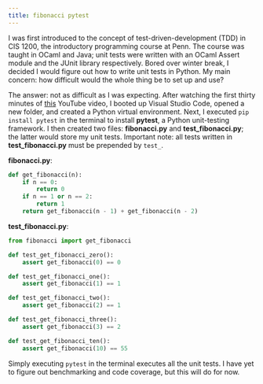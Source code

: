 ```yaml
---
title: fibonacci pytest
---
```


I was first introduced to the concept of test-driven-development (TDD) in CIS 1200, the introductory programming course at Penn. The course was taught in OCaml and Java; unit tests were written with an OCaml Assert module and the JUnit library respectively. Bored over winter break, I decided I would figure out how to write unit tests in Python. My main concern: how difficult would the whole thing be to set up and use?

The answer: not as difficult as I was expecting. After watching the first thirty minutes of [this](https://www.youtube.com/watch?v=43mwW9IEo8M) YouTube video, I booted up Visual Studio Code, opened a new folder, and created a Python virtual environment. Next, I executed `pip install pytest` in the terminal to install **pytest**, a Python unit-testing framework. I then created two files: **fibonacci.py** and **test_fibonacci.py**; the latter would store my unit tests. Important note: all tests written in **test_fibonacci.py** must be prepended by `test_`.

**fibonacci.py**:

```python
def get_fibonacci(n):
    if n == 0:
        return 0
    if n == 1 or n == 2:
        return 1
    return get_fibonacci(n - 1) + get_fibonacci(n - 2)
```

**test_fibonacci.py**:

```python
from fibonacci import get_fibonacci

def test_get_fibonacci_zero():
    assert get_fibonacci(0) == 0

def test_get_fibonacci_one():
    assert get_fibonacci(1) == 1

def test_get_fibonacci_two():
    assert get_fibonacci(2) == 1

def test_get_fibonacci_three():
    assert get_fibonacci(3) == 2

def test_get_fibonacci_ten():
    assert get_fibonacci(10) == 55
```

Simply executing `pytest` in the terminal executes all the unit tests. I have yet to figure out benchmarking and code coverage, but this will do for now.
